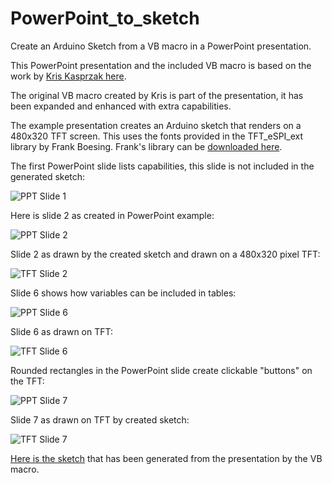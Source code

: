 # PowerPoint_to_sketch
Create an Arduino Sketch from a VB macro in a PowerPoint presentation.

This PowerPoint presentation and the included VB macro is based on the work by [Kris Kasprzak here](https://github.com/KrisKasprzak/Powerpoint-ILI9341_t3).

The original VB macro created by Kris is part of the presentation, it has been expanded and enhanced with extra capabilities.

The example presentation creates an Arduino sketch that renders on a 480x320 TFT screen. This uses the fonts provided in the TFT_eSPI_ext library by Frank Boesing. Frank's library can be [downloaded here](https://github.com/FrankBoesing/TFT_eSPI_ext).

The first PowerPoint slide lists capabilities, this slide is not included in the generated sketch:

![PPT Slide 1](https://i.imgur.com/7EO7HqH.png)

Here is slide 2 as created in PowerPoint example:

![PPT Slide 2](https://i.imgur.com/7G1izHN.png)

Slide 2 as drawn by the created sketch and drawn on a 480x320 pixel TFT:

![TFT Slide 2](https://i.imgur.com/Ww4tvxh.png)

Slide 6 shows how variables can be included in tables:

![PPT Slide 6](https://i.imgur.com/7PIRVVX.png)

Slide 6 as drawn on TFT:

![TFT Slide 6](https://i.imgur.com/b5vd0zD.png)

Rounded rectangles in the PowerPoint slide create clickable "buttons" on the TFT:

![PPT Slide 7](https://i.imgur.com/4sLgpZ3.png)

Slide 7 as drawn on TFT by created sketch:

![TFT Slide 7](https://i.imgur.com/DN5tzQm.png)

[Here is the sketch](https://github.com/Bodmer/PowerPoint_to_sketch/blob/main/PowerPoint_Screens/PowerPoint_Screens.ino) that has been generated from the presentation by the VB macro.
